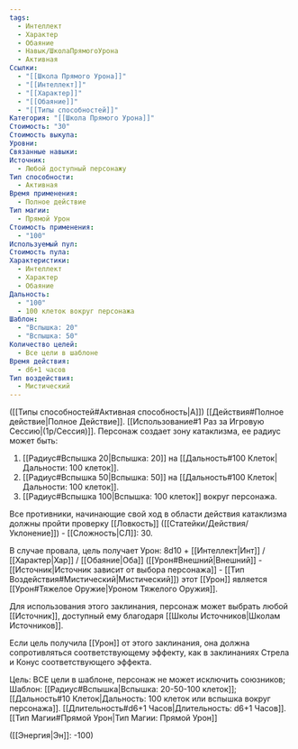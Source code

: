 ```yaml
---
tags:
  - Интеллект
  - Характер
  - Обаяние
  - Навык/ШколаПрямогоУрона
  - Активная
Ссылки:
  - "[[Школа Прямого Урона]]"
  - "[[Интеллект]]"
  - "[[Характер]]"
  - "[[Обаяние]]"
  - "[[Типы способностей]]"
Категория: "[[Школа Прямого Урона]]"
Стоимость: "30"
Стоимость выкупа: 
Уровни: 
Связанные навыки: 
Источник:
  - Любой доступный персонажу
Тип способности:
  - Активная
Время применения:
  - Полное действие
Тип магии:
  - Прямой Урон
Стоимость применения:
  - "100"
Используемый пул: 
Стоимость пула: 
Характеристики:
  - Интеллект
  - Характер
  - Обаяние
Дальность:
  - "100"
  - 100 клеток вокруг персонажа
Шаблон:
  - "Вспышка: 20"
  - "Вспышка: 50"
Количество целей:
  - Все цели в шаблоне
Время действия:
  - d6+1 часов
Тип воздействия:
  - Мистический
---
```

([[Типы способностей#Активная способность|А]]) [[Действия#Полное действие|Полное Действие]]. [[Использование#1 Раз за Игровую Сессию|(1р/Сессия)]]. Персонаж создает зону катаклизма, ее радиус может быть: 

1. [[Радиус#Вспышка 20|Вспышка: 20]] на [[Дальность#100 Клеток|Дальности: 100 клеток]].
2. [[Радиус#Вспышка 50|Вспышка: 50]] на [[Дальность#100 Клеток|Дальности: 100 клеток]].
3. [[Радиус#Вспышка 100|Вспышка: 100 клеток]] вокруг персонажа. 

Все противники, начинающие свой ход в области действия катаклизма должны пройти проверку [[Ловкость]] ([[Статейки/Действия/Уклонение]]) - [[Сложность|СЛ]]: 30.

В случае провала, цель получает Урон: 8d10 + [[Интеллект|Инт]] / [[Характер|Хар]] / [[Обаяние|Оба]] ([[Урон#Внешний|Внешний]] - [[Источник|Источник зависит от выбора персонажа]] - [[Тип Воздействия#Мистический|Мистический]]) этот [[Урон]] является [[Урон#Тяжелое Оружие|Уроном Тяжелого Оружия]]. 

Для использования этого заклинания, персонаж может выбрать любой [[Источник]], доступный ему благодаря [[Школы Источников|Школам Источников]].

Если цель получила [[Урон]] от этого заклинания, она должна сопротивляться соответствующему эффекту, как в заклинаниях Стрела и Конус соответствующего эффекта.

Цель: ВСЕ цели в шаблоне, персонаж не может исключить союзников; Шаблон: [[Радиус#Вспышка|Вспышка: 20-50-100 клеток]]; [[Дальность#10 Клеток|Дальность: 100 клеток или вспышка вокруг персонажа]]. [[Длительность#d6+1 Часов|Длительность: d6+1 Часов]]. [[Тип Магии#Прямой Урон|Тип Магии: Прямой Урон]]

([[Энергия|Эн]]: -100)